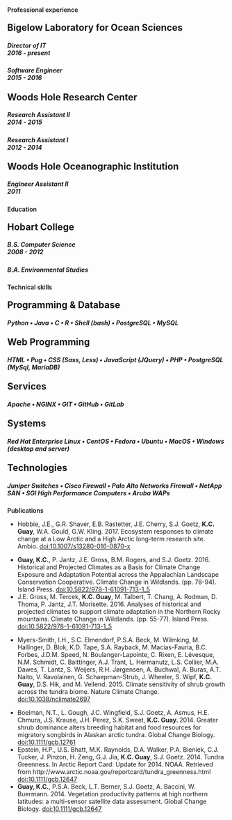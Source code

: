 #  

<style>
  .bot-marg-10 {
    margin-bottom: 0px !important;
  }
  h2 {
    margin-top: 20px !important;
  }
</style>

<div class="resume">
  <div class="row">
    <div class="col-lg-12"><a name="experience"></a>
      <div class="title bot-marg-10"><span style="font-weight:600;padding-right:3px;">Professional experience</span></div>
    </div>
    <div class="col-lg-12">
      <h2>Bigelow Laboratory for Ocean Sciences</h2>
      <h5 class="position">Director of IT
        <div class="pull-right">2016 - present</div>
      </h5>
      <h5 class="position">Software Engineer
        <div class="pull-right">2015 - 2016</div>
      </h5>
      <h2>Woods Hole Research Center</h2>
      <h5 class="position">Research Assistant II
        <div class="pull-right">2014 - 2015</div>
      </h5>
      <h5 class="position">Research Assistant I
        <div class="pull-right">2012 - 2014</div>
      </h5>
      <h2>Woods Hole Oceanographic Institution</h2>
      <h5 class="position">Engineer Assistant II
        <div class="pull-right">2011</div>
      </h5>
    </div>
  </div>
  <div class="row">
    <div class="col-lg-12"><a name="experience"></a>
      <div class="title bot-marg-10"><span style="font-weight:600;padding-right:3px;">Education</span></div>
    </div>
    <div class="col-lg-12">
      <h2>Hobart College</h2>
      <h5 class="position">B.S. Computer Science
        <div class="pull-right">2008 - 2012</div>
      </h5>
      <h5 class="position">B.A. Environmental Studies</h5>
    </div>
  </div>
  <div class="row">
    <div class="col-lg-12"><a name="experience"></a>
      <div class="title bot-marg-10"><span style="font-weight:600;padding-right:3px;">Technical skills</span></div>
    </div>
    <div class="col-lg-12">
      <h2>Programming & Database</h2>
      <h5>Python &bull; Java &bull; C &bull; R &bull; Shell (bash) &bull; PostgreSQL &bull; MySQL</h5>
      <h2>Web Programming</h2>
      <h5>HTML &bull; Pug &bull; CSS (Sass, Less) &bull; JavaScript (JQuery) &bull; PHP &bull; PostgreSQL (MySql, MariaDB)</h5>
      <h2>Services</h2>
      <h5>Apache &bull; NGINX &bull; GIT &bull; GitHub &bull; GitLab</h5>
      <h2>Systems</h2>
      <h5>Red Hat Enterprise Linux &bull; CentOS &bull; Fedora &bull; Ubuntu &bull; MacOS &bull; Windows (desktop and server)</h5>
      <h2>Technologies</h2>
      <h5>Juniper Switches &bull; Cisco Firewall &bull; Palo Alto Networks Firewall &bull; NetApp SAN &bull; SGI High Performance Computers &bull; Aruba WAPs</h5>
    </div>
  </div>
  <div class="row">
    <div class="col-lg-12"><a name="experience"></a>
      <div class="title bot-marg-10"><span style="font-weight:600;padding-right:3px;">Publications</span></div>
    </div>
    <div class="col-lg-12">
      <div style="word-wrap:break-word;" class="section">
        <ul class="pubs">
          <li>Hobbie, J.E., G.R. Shaver, E.B. Rastetter, J.E. Cherry, S.J. Goetz, <b>K.C. Guay</b>, W.A. Gould, G.W. Kling. 2017. Ecosystem responses to climate change at a Low Arctic and a High Arctic long-term research site. Ambio. <a href="https://link.springer.com/article/10.1007/s13280-016-0870-x" target="_blank">doi:10.1007/s13280-016-0870-x</a></li>
        </ul>
        <ul class="pubs">
          <li> <b>Guay, K.C.</b>, P. Jantz, J.E. Gross, B.M. Rogers, and S.J. Goetz. 2016. Historical and Projected Climates as a Basis for Climate Change Exposure and Adaptation Potential across the Appalachian Landscape Conservation Cooperative. Climate Change in Wildlands. (pp. 78-94). Island Press. <a href="https://link.springer.com/chapter/10.5822/978-1-61091-713-1_5" target="_blank">doi:10.5822/978-1-61091-713-1_5</a></li>
          <li>J.E. Gross, M. Tercek, <b>K.C. Guay</b>, M. Talbert, T. Chang, A. Rodman, D. Thoma, P. Jantz, J.T. Morisette. 2016. Analyses of historical and projected climates to support climate adaptation in the Northern Rocky mountains. Climate Change in Wildlands. (pp. 55-77). Island Press. <a href="https://link.springer.com/chapter/10.5822/978-1-61091-713-1_5" target="_blank">doi:10.5822/978-1-61091-713-1_5</a></li>
        </ul>
        <ul class="pubs">
          <li>Myers-Smith, I.H., S.C. Elmendorf, P.S.A. Beck, M. Wilmking, M. Hallinger, D. Blok, K.D. Tape, S.A. Rayback, M. Macias-Fauria, B.C. Forbes, J.D.M. Speed, N. Boulanger-Lapointe, C. Rixen, E. Lévesque, N.M. Schmidt, C. Baittinger, A.J. Trant, L. Hermanutz, L.S. Collier, M.A. Dawes, T. Lantz, S. Weijers, R.H. Jørgensen, A. Buchwal, A. Buras, A.T. Naito, V. Ravolainen, G. Schaepman-Strub, J. Wheeler, S. Wipf, <b>K.C. Guay</b>, D.S. Hik, and M. Vellend. 2015. Climate sensitivity of shrub growth across the tundra biome. Nature Climate Change. <a href="https://www.nature.com/nclimate/journal/v5/n9/full/nclimate2697.html" target="_blank">doi:10.1038/nclimate2697</a></li>
        </ul>
        <ul class="pubs">
          <li>Boelman, N.T., L. Gough, J.C. Wingfield, S.J. Goetz, A. Asmus, H.E. Chmura, J.S. Krause, J.H. Perez, S.K. Sweet, <b>K.C. Guay. </b>2014. Greater shrub dominance alters breeding habitat and food resources for migratory songbirds in Alaskan arctic tundra. Global Change Biology. <a href="https://onlinelibrary.wiley.com/doi/10.1111/gcb.12761/abstract" target="_blank">doi:10.1111/gcb.12761</a></li>
          <li>Epstein, H.P., U.S. Bhatt, M.K. Raynolds, D.A. Walker, P.A. Bieniek, C.J. Tucker, J. Pinzon, H. Zeng, G.J. Jia, <b>K.C. Guay</b>, S.J. Goetz. 2014. Tundra Greenness. In Arctic Report Card: Update for 2014. NOAA. Retrieved from http://www.arctic.noaa.gov/reportcard/tundra_greenness.html <a href="https://www.researchgate.net/profile/W_Meier/publication/269703124_Sea_Ice_in_Arctic_Report_Card_2014/links/5498e5870cf2519f5a1deaa7.pdf" target="_blank">doi:10.1111/gcb.12647</a></li>
          <li> <b>Guay, K.C.</b>, P.S.A. Beck, L.T. Berner, S.J. Goetz, A. Baccini, W. Buermann. 2014. Vegetation productivity patterns at high northern latitudes: a multi-sensor satellite data assessment. Global Change Biology. <a href="https://onlinelibrary.wiley.com/doi/10.1111/gcb.12647/abstract" target="_blank">doi:10.1111/gcb.12647</a></li>
        </ul>
      </div>
    </div>
  </div>
</div>
